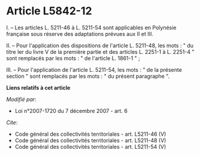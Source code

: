 # Article L5842-12

I. – Les articles L. 5211-46 à L. 5211-54 sont applicables en Polynésie française sous réserve des adaptations prévues aux II
et III.

II. – Pour l'application des dispositions de l'article L. 5211-48, les mots : " du titre Ier du livre V de la première partie
et des articles L. 2251-1 à L. 2251-4 " sont remplacés par les mots : " de l'article L. 1861-1 " ;

III. – Pour l'application de l'article L. 5211-54, les mots : " de la présente section " sont remplacés par les mots : " du
présent paragraphe ".

**Liens relatifs à cet article**

_Modifié par_:

  - Loi n°2007-1720 du 7 décembre 2007 - art. 6

_Cite_:

  - Code général des collectivités territoriales - art. L5211-46 (V)
  - Code général des collectivités territoriales - art. L5211-48 (V)
  - Code général des collectivités territoriales - art. L5211-54 (V)
